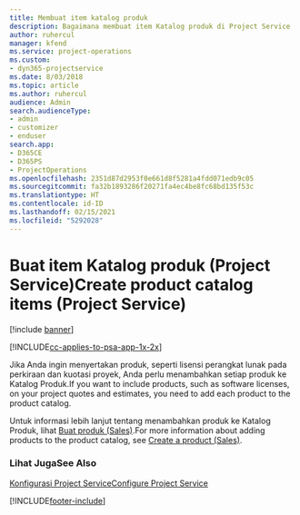 ```yaml
---
title: Membuat item katalog produk
description: Bagaimana membuat item Katalog produk di Project Service
author: ruhercul
manager: kfend
ms.service: project-operations
ms.custom:
- dyn365-projectservice
ms.date: 8/03/2018
ms.topic: article
ms.author: ruhercul
audience: Admin
search.audienceType:
- admin
- customizer
- enduser
search.app:
- D365CE
- D365PS
- ProjectOperations
ms.openlocfilehash: 2351d87d2953f0e661d8f5281a4fdd071edb9c05
ms.sourcegitcommit: fa32b1893286f20271fa4ec4be8fc68bd135f53c
ms.translationtype: HT
ms.contentlocale: id-ID
ms.lasthandoff: 02/15/2021
ms.locfileid: "5292028"
---
```

# <a name="create-product-catalog-items-project-service"></a><span data-ttu-id="e801f-103">Buat item Katalog produk (Project Service)</span><span class="sxs-lookup"><span data-stu-id="e801f-103">Create product catalog items (Project Service)</span></span>

[!include [banner](../includes/psa-now-project-operations.md)]

[!INCLUDE[cc-applies-to-psa-app-1x-2x](../includes/cc-applies-to-psa-app-1x-2x.md)]

<span data-ttu-id="e801f-104">Jika Anda ingin menyertakan produk, seperti lisensi perangkat lunak pada perkiraan dan kuotasi proyek, Anda perlu menambahkan setiap produk ke Katalog Produk.</span><span class="sxs-lookup"><span data-stu-id="e801f-104">If you want to include products, such as software licenses, on your project quotes and estimates, you need to add each product to the product catalog.</span></span>  
  
 <span data-ttu-id="e801f-105">Untuk informasi lebih lanjut tentang menambahkan produk ke Katalog Produk, lihat [Buat produk (Sales)](https://docs.microsoft.com/dynamics365/sales-enterprise/create-product-sales).</span><span class="sxs-lookup"><span data-stu-id="e801f-105">For more information about adding products to the product catalog, see [Create a product (Sales)](https://docs.microsoft.com/dynamics365/sales-enterprise/create-product-sales).</span></span>  
  
### <a name="see-also"></a><span data-ttu-id="e801f-106">Lihat Juga</span><span class="sxs-lookup"><span data-stu-id="e801f-106">See Also</span></span>  
 [<span data-ttu-id="e801f-107">Konfigurasi Project Service</span><span class="sxs-lookup"><span data-stu-id="e801f-107">Configure Project Service</span></span>](../psa/configure.md)


[!INCLUDE[footer-include](../includes/footer-banner.md)]